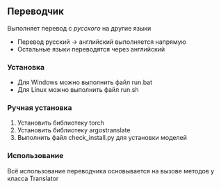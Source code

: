 ## Переводчик
Выполняет перевод с *русского* на другие языки
* Перевод русский -> английский выполняется напрямую
* Остальные языки переводятся через английский
### Установка
* Для Windows можно выполнить файл run.bat
* Для Linux можно выполнить файл run.sh
### Ручная установка
1. Установить библиотеку torch
1. Установить библиотеку argostranslate
1. Выполнить файл check_install.py для установки моделей
### Использование
Всё использование переводчика основывается на вызове методов у класса Translator
